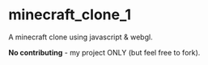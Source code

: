 # minecraft_clone_1
A minecraft clone using javascript &amp; webgl. 

**No contributing** - my project ONLY (but feel free to fork).
